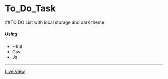 # To_Do_Task
##TO DO List with local storage and dark theme
<h5>Using</h5>
<ul>
  <li>Html</li>
  <li>Css</li>
  <li>Js</li>
 </ul>
<hr/>
<a href="https://ziad-ahmed22.github.io/To_Do_Task/">Live View</a>
